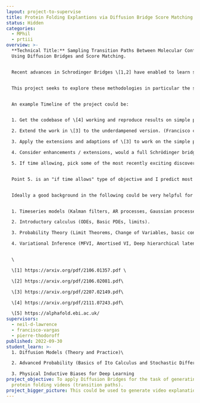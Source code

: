 ```yaml
---
layout: project-to-supervise
title: Protein Folding Explantions via Diffusion Bridge Score Matching
status: Hidden
categories:
  - MPhil
  - prtiii
overview: >-
  **Technical Title:** Sampling Transition Paths Between Molecular Conformations
  Using Diffusion Bridges and Score Matching.


  Recent advances in Schrodinger Bridges \[1,2] have enabled to learn stochastic mappings between 2 probability distributions (p(x) and q(x)) such that the stochastic map (which is modelled by a diffusion / SDE) is regularised by some prior process (whether it be computational or physical).


  This project seeks to explore these methodologies in particular the simpler case studied in \[3] where both the source and the target distributions are modeled as point masses (dirac delta functions / measures). We seek to apply the approach in \[3] to sampling physically meaningful transition paths between two protein configurations as done in \[4]. Ideally, we would aim to start working with simple/toy proteins and then move on to larger scale tasks where one of the protein configurations is a flat amino-acid and proteins produced by alpha fold, the end product would be to generate a video which gives a physically plausible folding process for alphafold \[5] predictions.


  An example Timeline of the project could be:


  1. Get the codebase of \[4] working and reproduce results on simple proteins.

  2. Extend the work in \[3] to the underdampened version. (Francisco can help with this)

  3. Apply the extensions and adaptions of \[3] to work on the simple proteins of \[4] and compare to the method in \[4]. 

  4. Consider enhancements / extensions, would a full Schrödinger bridge work better here? 

  5. If time allowing, pick some of the most recently exciting discoveries from alphafold \[5] that have a known potential and try and see if we can get it working.


  Point 5. is an "if time allows" type of objective and I predict most the time will be spent in 3., successful completion of 3 could lead to a publication at a top venue whilst 5. could have a broader impact on the field.


  Ideally a good background in the following could be very helpful for this project:


  1. Timeseries models (Kalman filters, AR processes, Gaussian processes).

  2. Introductory calculus (ODEs, Basic PDEs, limits).

  3. Probability Theory (Limit Theorems, Change of Variables, basic concentration inequalities e.g., Markov/Chebyshev)

  4. Variational Inference (MFVI, Amortised VI, Deep hierarchical latent variable models)


  \

  \[﻿1] https://arxiv.org/pdf/2106.01357.pdf \

  \[﻿2] https://arxiv.org/pdf/2106.02081.pdf\

  \[﻿3] https://arxiv.org/pdf/2207.02149.pdf\

  \[﻿4] https://arxiv.org/pdf/2111.07243.pdf\

  \[﻿5] https://alphafold.ebi.ac.uk/
supervisors:
  - neil-d-lawrence
  - francisco-vargas
  - pierre-thodoroff
published: 2022-09-30
student_learn: >-
  1﻿. Diffusion Models (Theory and Practice)\

  2﻿. Advanced Probability (Basics of Ito Calculus and Stochastic Differential Equations)\

  3﻿. Physical Inductive Biases for Deep Learning
project_objective: T﻿o apply Diffusion Bridges for the task of generating
  protein folding videos (transition paths).
project_bigger_picture: T﻿his could be used to generate video explanations for Alpha Folds predictions.
---
```


